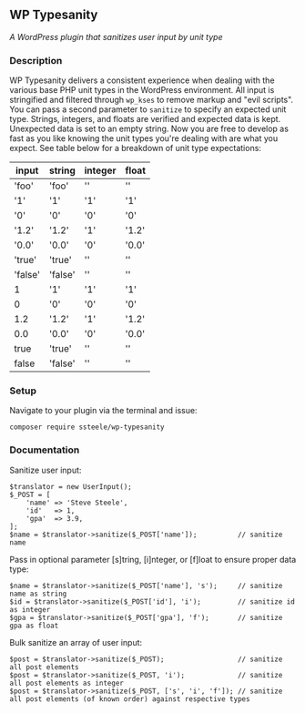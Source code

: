 ## WP Typesanity

*A WordPress plugin that sanitizes user input by unit type*

### Description

WP Typesanity delivers a consistent experience when dealing with the various base PHP unit types in the WordPress environment. All input is stringified and filtered through `wp_kses` to remove markup and "evil scripts". You can pass a second parameter to `sanitize` to specify an expected unit type. Strings, integers, and floats are verified and expected data is kept. Unexpected data is set to an empty string. Now you are free to develop as fast as you like knowing the unit types you're dealing with are what you expect. See table below for a breakdown of unit type expectations:

| input   | string   | integer | float   |
| ------- | -------- | ------- | ------- |
| 'foo'   | 'foo'    | ''      | ''      |
| '1'     | '1'      | '1'     | '1'     |
| '0'     | '0'      | '0'     | '0'     |
| '1.2'   | '1.2'    | '1'     | '1.2'   |
| '0.0'   | '0.0'    | '0'     | '0.0'   |
| 'true'  | 'true'   | ''      | ''      |
| 'false' | 'false'  | ''      | ''      |
| 1       | '1'      | '1'     | '1'     |
| 0       | '0'      | '0'     | '0'     |
| 1.2     | '1.2'    | '1'     | '1.2'   |
| 0.0     | '0.0'    | '0'     | '0.0'   |
| true    | 'true'   | ''      | ''      |
| false   | 'false'  | ''      | ''      |

### Setup

Navigate to your plugin via the terminal and issue:

`composer require ssteele/wp-typesanity`

### Documentation

Sanitize user input:

    $translator = new UserInput();
    $_POST = [
        'name' => 'Steve Steele',
        'id'   => 1,
        'gpa'  => 3.9,
    ];
    $name = $translator->sanitize($_POST['name']);          // sanitize name

Pass in optional parameter [s]tring, [i]nteger, or [f]loat to ensure proper data type:

    $name = $translator->sanitize($_POST['name'], 's');     // sanitize name as string
    $id = $translator->sanitize($_POST['id'], 'i');         // sanitize id as integer
    $gpa = $translator->sanitize($_POST['gpa'], 'f');       // sanitize gpa as float

Bulk sanitize an array of user input:

    $post = $translator->sanitize($_POST);                  // sanitize all post elements
    $post = $translator->sanitize($_POST, 'i');             // sanitize all post elements as integer
    $post = $translator->sanitize($_POST, ['s', 'i', 'f']); // sanitize all post elements (of known order) against respective types
